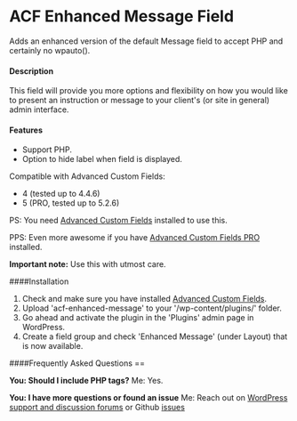 ACF Enhanced Message Field
===========================

Adds an enhanced version of the default Message field to accept PHP and certainly no wpauto().

#### Description

This field will provide you more options and flexibility on how you would like to present an instruction or message to your client's (or site in general) admin interface.

#### Features

* Support PHP.
* Option to hide label when field is displayed.


Compatible with Advanced Custom Fields:

* 4 (tested up to 4.4.6)
* 5 (PRO, tested up to 5.2.6)


PS: You need [Advanced Custom Fields](https://wordpress.org/plugins/advanced-custom-fields/) installed to use this.

PPS: Even more awesome if you have [Advanced Custom Fields PRO](http://www.advancedcustomfields.com/pro/) installed.

__Important note:__ Use this with utmost care.

####Installation

1. Check and make sure you have installed [Advanced Custom Fields](https://wordpress.org/plugins/advanced-custom-fields/).
2. Upload 'acf-enhanced-message' to your '/wp-content/plugins/' folder.
3. Go ahead and activate the plugin in the 'Plugins' admin page in WordPress.
4. Create a field group and check 'Enhanced Message' (under Layout) that is now available.

####Frequently Asked Questions ==

__You: Should I include PHP tags?__
Me: Yes.

__You: I have more questions or found an issue__
Me: Reach out on [WordPress support and discussion forums](https://wordpress.org/support/) or Github [issues](/issues)
